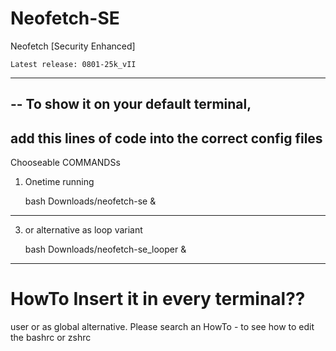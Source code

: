 # Neofetch-SE
Neofetch [Security Enhanced]

    Latest release: 0801-25k_vII
_______________________________________

--
To show it on your default terminal,
--
add this lines of code into the correct config files
--


Chooseable COMMANDSs

1. Onetime running

    bash Downloads/neofetch-se & 
__________________________________________________

3. or alternative as loop variant  

    bash Downloads/neofetch-se_looper & 
__________________________________________________

 # HowTo Insert it in every terminal??
 
 user or as global alternative. Please search an HowTo - to see how to edit the bashrc or zshrc

 
